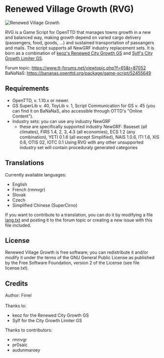 # Renewed Village Growth (RVG)

![Renewed Village Growth](https://i.imgur.com/37J9Kn4.png)

RVG is a Game Script for OpenTTD that manages towns growth in a new and balanced way, making growth depend on varied cargo delivery (passengers, food, goods, ...) and sustained transportation of passangers and mails. The script supports all NewGRF industry replacement sets. It is born as a combination of [keoz's Renewed City Growth GS](https://www.tt-forums.net/viewtopic.php?f=65&t=69827) and [Sylf's City Growth Limiter GS](https://www.tt-forums.net/viewtopic.php?t=58238).

Forum topic: https://www.tt-forums.net/viewtopic.php?f=65&t=87052<br/>
BaNaNaS: https://bananas.openttd.org/package/game-script/52455649

## Requirements

- OpenTTD, v. 1.10.x or newer.
- GS SuperLib v. 40, ToyLib v. 1, Script Communication for GS v. 45 (you can find it on BaNaNaS, also accessible
  through OTTD's "Online Content").
- Industry sets: you can use any industry NewGRF
    - these are specifically supported industry NewGRF: Baseset (all climates), FIRS 1.4, 2, 3, 4.3
  (all economies), ECS 1.2 (any combination), YETI 0.1.6 
  (all except Simplified), NAIS 1.0.6, ITI 1.6, XIS 0.6, OTIS 02, IOTC 0.1
  Using RVG with any other unsupported industry set will contain proceduraly generated categories

## Translations
Currently available languages:
- English
- French (rmnvgr)
- Slovak
- Czech
- Simplified Chinese (SuperCirno)

If you want to contribute to a translation, you can do it by modifying a file [lang.txt](lang.txt) and posting it to the forum topic or creating a new issue with this file included.

## License

Renewed Village Growth is free software; you can redistribute it and/or
modify it under the terms of the GNU General Public License as
published by the Free Software Foundation, version 2 of the License
(see file license.txt).

## Credits

Author: Firrel<br><br>
Thanks to:
- keoz for the Renewed City Growth GS
- Sylf for the City Growth Limiter GS

Thanks to contributors:
- rmnvgr
- pr0saic
- audunmaroey